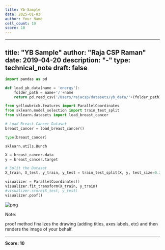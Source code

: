 ```yaml
---
title: Yb-Sample
date: 2025-01-03
author: Your Name
cell_count: 10
score: 10
---
```


---
title: "YB Sample"
author: "Raja CSP Raman"
date: 2019-04-20
description: "-"
type: technical_note
draft: false
---

```python
import pandas as pd
```


```python
def load_yb_data(name = 'energy'):
    folder_path = name+'/'+name
    return pd.read_csv('/Users/rajacsp/datasets/yb_data/'+(folder_path)+'.csv')
```


```python
from yellowbrick.features import ParallelCoordinates
from sklearn.model_selection import train_test_split
from sklearn.datasets import load_breast_cancer
```


```python
# Load Breast Cancer Dataset
breast_cancer = load_breast_cancer()
```


```python
type(breast_cancer)
```




    sklearn.utils.Bunch




```python
X = breast_cancer.data
y = breast_cancer.target
```


```python
# Split the Dataset
X_train, X_test, y_train, y_test = train_test_split(X, y, test_size=0.33, random_state=44)
```


```python
visualizer = ParallelCoordinates()
visualizer.fit_transform(X_train, y_train)
#visualizer.score(X_test, y_test)
visualizer.poof()
```


    
![png](/mlnotes/images/yb-sample_8_0.png)
    


Note:

proof method finalizes the drawing (adding titles, axes labels, etc) and then renders the image of your behalf.


---
**Score: 10**